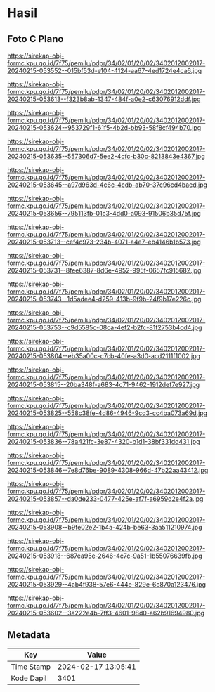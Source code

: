 # Hasil

## Foto C Plano

https://sirekap-obj-formc.kpu.go.id/7f75/pemilu/pdpr/34/02/01/20/02/3402012002017-20240215-053552--015bf53d-e104-4124-aa67-4ed1724e4ca6.jpg

https://sirekap-obj-formc.kpu.go.id/7f75/pemilu/pdpr/34/02/01/20/02/3402012002017-20240215-053613--f323b8ab-1347-484f-a0e2-c63076912ddf.jpg

https://sirekap-obj-formc.kpu.go.id/7f75/pemilu/pdpr/34/02/01/20/02/3402012002017-20240215-053624--953729f1-61f5-4b2d-bb93-58f8cf494b70.jpg

https://sirekap-obj-formc.kpu.go.id/7f75/pemilu/pdpr/34/02/01/20/02/3402012002017-20240215-053635--557306d7-5ee2-4cfc-b30c-8213843e4367.jpg

https://sirekap-obj-formc.kpu.go.id/7f75/pemilu/pdpr/34/02/01/20/02/3402012002017-20240215-053645--a97d963d-4c6c-4cdb-ab70-37c96cd4baed.jpg

https://sirekap-obj-formc.kpu.go.id/7f75/pemilu/pdpr/34/02/01/20/02/3402012002017-20240215-053656--795113fb-01c3-4dd0-a093-91506b35d75f.jpg

https://sirekap-obj-formc.kpu.go.id/7f75/pemilu/pdpr/34/02/01/20/02/3402012002017-20240215-053713--cef4c973-234b-4071-a4e7-eb4146b1b573.jpg

https://sirekap-obj-formc.kpu.go.id/7f75/pemilu/pdpr/34/02/01/20/02/3402012002017-20240215-053731--8fee6387-8d6e-4952-995f-0657fc915682.jpg

https://sirekap-obj-formc.kpu.go.id/7f75/pemilu/pdpr/34/02/01/20/02/3402012002017-20240215-053743--1d5adee4-d259-413b-9f9b-24f9b17e226c.jpg

https://sirekap-obj-formc.kpu.go.id/7f75/pemilu/pdpr/34/02/01/20/02/3402012002017-20240215-053753--c9d5585c-08ca-4ef2-b2fc-81f2753b4cd4.jpg

https://sirekap-obj-formc.kpu.go.id/7f75/pemilu/pdpr/34/02/01/20/02/3402012002017-20240215-053804--eb35a00c-c7cb-40fe-a3d0-acd2111f1002.jpg

https://sirekap-obj-formc.kpu.go.id/7f75/pemilu/pdpr/34/02/01/20/02/3402012002017-20240215-053815--20ba348f-a683-4c71-9462-1912def7e927.jpg

https://sirekap-obj-formc.kpu.go.id/7f75/pemilu/pdpr/34/02/01/20/02/3402012002017-20240215-053825--558c38fe-4d86-4946-9cd3-cc4ba073a69d.jpg

https://sirekap-obj-formc.kpu.go.id/7f75/pemilu/pdpr/34/02/01/20/02/3402012002017-20240215-053836--78a421fc-3e87-4320-b1d1-38bf331dd431.jpg

https://sirekap-obj-formc.kpu.go.id/7f75/pemilu/pdpr/34/02/01/20/02/3402012002017-20240215-053846--7e8d76be-9089-4308-966d-47b22aa43412.jpg

https://sirekap-obj-formc.kpu.go.id/7f75/pemilu/pdpr/34/02/01/20/02/3402012002017-20240215-053857--da0de233-0477-425e-af7f-a6959d2e4f2a.jpg

https://sirekap-obj-formc.kpu.go.id/7f75/pemilu/pdpr/34/02/01/20/02/3402012002017-20240215-053908--b9fe02e2-1b4a-424b-be63-3aa511210974.jpg

https://sirekap-obj-formc.kpu.go.id/7f75/pemilu/pdpr/34/02/01/20/02/3402012002017-20240215-053918--687ea95e-2646-4c7c-9a51-1b55076639fb.jpg

https://sirekap-obj-formc.kpu.go.id/7f75/pemilu/pdpr/34/02/01/20/02/3402012002017-20240215-053929--4ab4f938-57e6-444e-829e-6c870a123476.jpg

https://sirekap-obj-formc.kpu.go.id/7f75/pemilu/pdpr/34/02/01/20/02/3402012002017-20240215-053602--3a222e4b-7ff3-4601-98d0-a62b91694980.jpg


## Metadata

| Key        | Value               |
| ---------- | ------------------- |
| Time Stamp | 2024-02-17 13:05:41 |
| Kode Dapil | 3401                |



